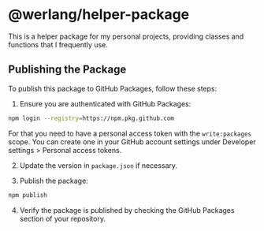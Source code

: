 # @werlang/helper-package

This is a helper package for my personal projects, providing classes and functions that I frequently use. 

## Publishing the Package

To publish this package to GitHub Packages, follow these steps:

1. Ensure you are authenticated with GitHub Packages:

```bash
npm login --registry=https://npm.pkg.github.com
```

For that you need to have a personal access token with the `write:packages` scope. You can create one in your GitHub account settings under Developer settings > Personal access tokens.

2. Update the version in `package.json` if necessary.

3. Publish the package:

```bash
npm publish
```

4. Verify the package is published by checking the GitHub Packages section of your repository.